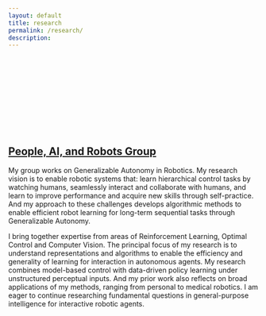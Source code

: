 ```yaml
---
layout: default
title: research
permalink: /research/
description: 
---
```


<div class="img_row" style="height: 150px;">
    <a href="http://pairlab.github.io"><img class="col three left" src="{{ site.baseurl }}/assets/img/pair-logo.png" style="object-fit: contain;" alt="" title="People, AI, and Robots"/></a>
</div>

## [People, AI, and Robots Group](http://pairlab.github.io)

My group works on Generalizable Autonomy in Robotics. 
My research vision is to enable robotic systems that: learn hierarchical control tasks by watching humans, seamlessly interact and collaborate with humans, and learn to improve performance and acquire new skills through self-practice. And my approach to these challenges develops algorithmic methods to enable efficient robot learning for long-term sequential tasks through Generalizable Autonomy.

I bring together expertise from areas of Reinforcement Learning, Optimal Control and Computer Vision. The principal focus of my research is to understand representations and algorithms to enable the efficiency and generality of learning for interaction in autonomous agents. My research combines model-based control with data-driven policy learning under unstructured perceptual inputs. And my prior work also reflects on broad applications of my methods, ranging from personal to medical robotics. I am eager to continue researching fundamental questions in general-purpose intelligence for interactive robotic agents.

<!-- 
My work can broadly be divided into topics as follows:

{% for project in site.projects %}

{% if project.redirect %}
<div class="project">
    <div class="thumbnail">
        <a href="{{ project.redirect }}" target="_blank">
        {% if project.img %}
        <img class="thumbnail" src="{{ project.img | prepend: site.baseurl | prepend: site.url }}"/>
        {% else %}
        <div class="thumbnail blankbox"></div>
        {% endif %}    
        <span>
            <h1>{{ project.title }}</h1>
            <br/>
            <p>{{ project.description }}</p>
        </span>
        </a>
    </div>
</div>
{% else %}

<div class="project ">
    <div class="thumbnail">
        <a href="{{ project.url | prepend: site.baseurl | prepend: site.url }}">
        {% if project.img %}
        <img class="thumbnail" src="{{ project.img | prepend: site.baseurl | prepend: site.url }}"/>
        {% else %}
        <div class="thumbnail blankbox"></div>
        {% endif %}    
        <span>
            <h1>{{ project.title }}</h1>
            <br/>
            <p>{{ project.description }}</p>
        </span>
        </a>
    </div>
</div>

{% endif %}

{% endfor %}
 -->
